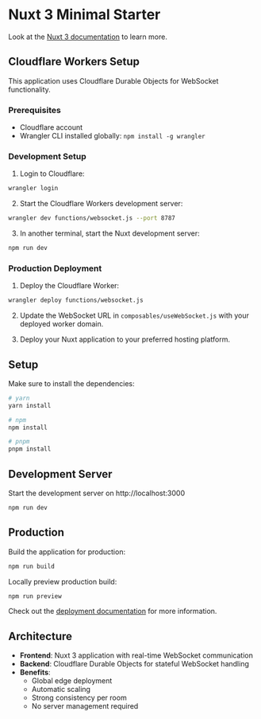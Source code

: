 # Nuxt 3 Minimal Starter

Look at the [Nuxt 3 documentation](https://nuxt.com/docs/getting-started/introduction) to learn more.

## Cloudflare Workers Setup

This application uses Cloudflare Durable Objects for WebSocket functionality.

### Prerequisites
- Cloudflare account
- Wrangler CLI installed globally: `npm install -g wrangler`

### Development Setup

1. Login to Cloudflare:
```bash
wrangler login
```

2. Start the Cloudflare Workers development server:
```bash
wrangler dev functions/websocket.js --port 8787
```

3. In another terminal, start the Nuxt development server:
```bash
npm run dev
```

### Production Deployment

1. Deploy the Cloudflare Worker:
```bash
wrangler deploy functions/websocket.js
```

2. Update the WebSocket URL in `composables/useWebSocket.js` with your deployed worker domain.

3. Deploy your Nuxt application to your preferred hosting platform.

## Setup

Make sure to install the dependencies:

```bash
# yarn
yarn install

# npm
npm install

# pnpm
pnpm install
```

## Development Server

Start the development server on http://localhost:3000

```bash
npm run dev
```

## Production

Build the application for production:

```bash
npm run build
```

Locally preview production build:

```bash
npm run preview
```

Check out the [deployment documentation](https://nuxt.com/docs/getting-started/deployment) for more information.

## Architecture

- **Frontend**: Nuxt 3 application with real-time WebSocket communication
- **Backend**: Cloudflare Durable Objects for stateful WebSocket handling
- **Benefits**: 
  - Global edge deployment
  - Automatic scaling
  - Strong consistency per room
  - No server management required
